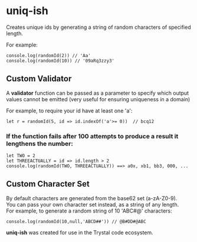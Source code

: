 # uniq-ish
Creates unique ids by generating a string of random characters of specified length.

For example:

```
console.log(randomId(2)) // 'Aa'  
console.log(randomId(10)) // '09aRq3zzy3'
```

## Custom Validator
A <b>validator</b> function can be passed as a parameter to specify which output values cannot be emitted 
(very useful for ensuring uniqueness in a domain)

For example, to require your id have at least one 'a':  

```
let r = randomId(5, id => id.indexOf('a'>= 0))  // bcq12
```

### If the function fails after 100 attempts to produce a result it lengthens the number:

```
let TWO = 2
let THREEACTUALLY = id => id.length > 2
console.log(randomId(TWO, THREEACTUALLY)) ==> a0x, xb1, bb3, 000, ...  
```

## Custom Character Set
By default characters are generated from the base62 set (a-zA-Z0-9).  
You can pass your own character set instead, as a string of any length.  
For example, to generate a random string of 10 'ABC#@' characters: 

```
console.log(randomId(10,null,'ABCD##')) // @B#DD#@ABC
```

<b>uniq-ish</b> was created for use in the Trystal code ecosystem.
